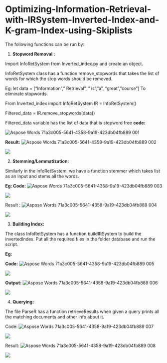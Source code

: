 # Optimizing-Information-Retrieval-with-IRSystem-Inverted-Index-and-K-gram-Index-using-Skiplists

The following functions can be run by:

1. **Stopword Removal :**

Import InfoRetSystem from Inverted\_index.py and create an object.

InfoRetSystem class has a function remove\_stopwords that takes the list of words for which the stop words should be removed.

Eg: let data = [“Information”,” Retrieval”, “ is”,”a”, “great”,”course”] To eliminate stopwords.

From Inverted\_index import InfoRetSystem IR = InfoRetSystem()

Filtered\_data = IR.remove\_stopwords(data))

Filtered\_data variable has the list of data that is stopword free **code:**

![Aspose Words 71a3c005-5641-4358-9a19-423db04fb889 001](https://github.com/Prod23/Optimizing-Information-Retrieval-with-IRSystem-Inverted-Index-and-K-gram-Index-using-Skiplists/assets/88609959/056c078c-1242-46b7-8960-7ca1eb139c6d)


**Result:**
![Aspose Words 71a3c005-5641-4358-9a19-423db04fb889 002](https://github.com/Prod23/Optimizing-Information-Retrieval-with-IRSystem-Inverted-Index-and-K-gram-Index-using-Skiplists/assets/88609959/d456566d-8c3c-4d1c-9a9e-b4db7e3bbd83)

![](Aspose.Words.71a3c005-5641-4358-9a19-423db04fb889.002.png)

2. **Stemming/Lemmatization:**

Similarly in the InfoRetSystem, we have a function stemmer which takes list as an input and stems all the words.

**Eg: Code:**
![Aspose Words 71a3c005-5641-4358-9a19-423db04fb889 003](https://github.com/Prod23/Optimizing-Information-Retrieval-with-IRSystem-Inverted-Index-and-K-gram-Index-using-Skiplists/assets/88609959/c07cca20-8e03-4e52-8d55-2c4677ffa302)

![](Aspose.Words.71a3c005-5641-4358-9a19-423db04fb889.003.png)

Result :
![Aspose Words 71a3c005-5641-4358-9a19-423db04fb889 004](https://github.com/Prod23/Optimizing-Information-Retrieval-with-IRSystem-Inverted-Index-and-K-gram-Index-using-Skiplists/assets/88609959/6a9b2c14-a66b-43e0-95ab-3df917d3a418)

![](Aspose.Words.71a3c005-5641-4358-9a19-423db04fb889.004.png)

3. **Building Index:**

The class InfoRetSystem has a function buildIRSystem to build the invertedIndex. Put all the required files in the folder database and run the script.

**Eg:**

**Code:**
![Aspose Words 71a3c005-5641-4358-9a19-423db04fb889 005](https://github.com/Prod23/Optimizing-Information-Retrieval-with-IRSystem-Inverted-Index-and-K-gram-Index-using-Skiplists/assets/88609959/7e12fa9e-256f-427b-84cf-c6a9e3846548)

![](Aspose.Words.71a3c005-5641-4358-9a19-423db04fb889.005.png)

**Output:**
![Aspose Words 71a3c005-5641-4358-9a19-423db04fb889 006](https://github.com/Prod23/Optimizing-Information-Retrieval-with-IRSystem-Inverted-Index-and-K-gram-Index-using-Skiplists/assets/88609959/b7bcb024-4629-49a5-bd2e-392b5872c58b)

![](Aspose.Words.71a3c005-5641-4358-9a19-423db04fb889.006.png)

4. **Querying:**

The file ParseR has a function retrieveResults when given a query prints all the matching documents and other info about it.

Code:
![Aspose Words 71a3c005-5641-4358-9a19-423db04fb889 007](https://github.com/Prod23/Optimizing-Information-Retrieval-with-IRSystem-Inverted-Index-and-K-gram-Index-using-Skiplists/assets/88609959/c18a80d1-3383-48ff-9215-5dbdcf8ddc6a)

![](Aspose.Words.71a3c005-5641-4358-9a19-423db04fb889.007.png)

Result:
![Aspose Words 71a3c005-5641-4358-9a19-423db04fb889 008](https://github.com/Prod23/Optimizing-Information-Retrieval-with-IRSystem-Inverted-Index-and-K-gram-Index-using-Skiplists/assets/88609959/3e8763c5-aa0b-48e5-a676-41ca029114f8)

![](Aspose.Words.71a3c005-5641-4358-9a19-423db04fb889.008.png)
